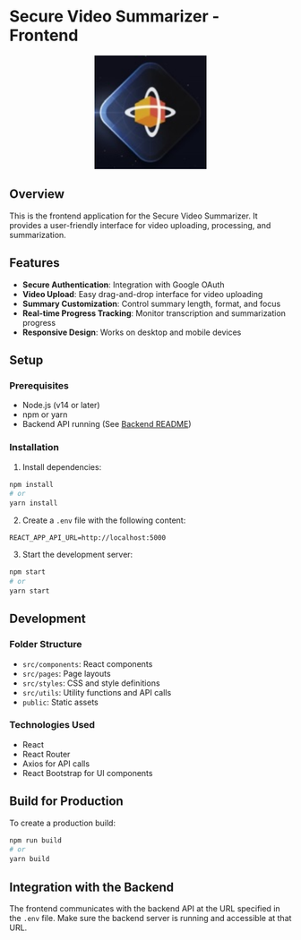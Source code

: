 # Secure Video Summarizer - Frontend

<div align="center">
  <img src="../Assets/SVS.jpg" alt="Secure Video Summarizer Logo" width="200"/>
</div>

## Overview

This is the frontend application for the Secure Video Summarizer. It provides a user-friendly interface for video uploading, processing, and summarization.

## Features

- **Secure Authentication**: Integration with Google OAuth
- **Video Upload**: Easy drag-and-drop interface for video uploading
- **Summary Customization**: Control summary length, format, and focus
- **Real-time Progress Tracking**: Monitor transcription and summarization progress
- **Responsive Design**: Works on desktop and mobile devices

## Setup

### Prerequisites

- Node.js (v14 or later)
- npm or yarn
- Backend API running (See [Backend README](../backend/README.md))

### Installation

1. Install dependencies:

```bash
npm install
# or
yarn install
```

2. Create a `.env` file with the following content:

```
REACT_APP_API_URL=http://localhost:5000
```

3. Start the development server:

```bash
npm start
# or
yarn start
```

## Development

### Folder Structure

- `src/components`: React components
- `src/pages`: Page layouts
- `src/styles`: CSS and style definitions
- `src/utils`: Utility functions and API calls
- `public`: Static assets

### Technologies Used

- React
- React Router
- Axios for API calls
- React Bootstrap for UI components

## Build for Production

To create a production build:

```bash
npm run build
# or
yarn build
```

## Integration with the Backend

The frontend communicates with the backend API at the URL specified in the `.env` file. Make sure the backend server is running and accessible at that URL. 